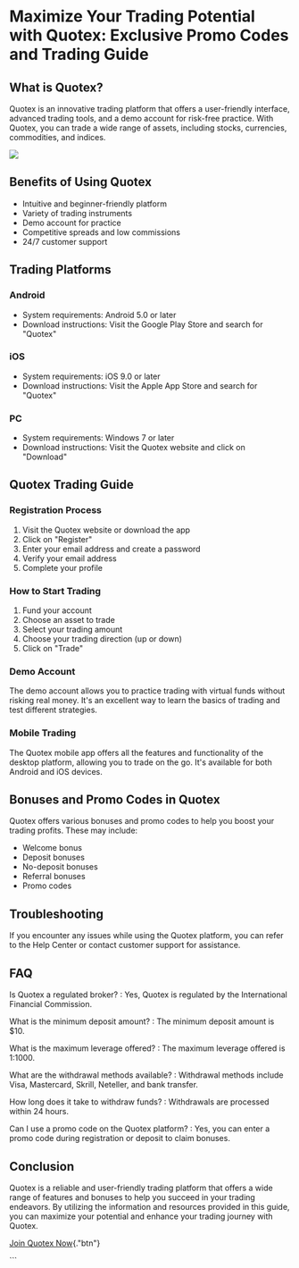 # Maximize Your Trading Potential with Quotex: Exclusive Promo Codes and Trading Guide

## What is Quotex?

Quotex is an innovative trading platform that offers a user-friendly
interface, advanced trading tools, and a demo account for risk-free
practice. With Quotex, you can trade a wide range of assets, including
stocks, currencies, commodities, and indices.

[![](https://static.quotex.io/files/4_en/300_250.jpg)](https://traff.sbs/brokerqxlid)

## Benefits of Using Quotex

-   Intuitive and beginner-friendly platform
-   Variety of trading instruments
-   Demo account for practice
-   Competitive spreads and low commissions
-   24/7 customer support

## Trading Platforms

### Android

-   System requirements: Android 5.0 or later
-   Download instructions: Visit the Google Play Store and search for
    "Quotex"

### iOS

-   System requirements: iOS 9.0 or later
-   Download instructions: Visit the Apple App Store and search for
    "Quotex"

### PC

-   System requirements: Windows 7 or later
-   Download instructions: Visit the Quotex website and click on
    "Download"

## Quotex Trading Guide

### Registration Process

1.  Visit the Quotex website or download the app
2.  Click on "Register"
3.  Enter your email address and create a password
4.  Verify your email address
5.  Complete your profile

### How to Start Trading

1.  Fund your account
2.  Choose an asset to trade
3.  Select your trading amount
4.  Choose your trading direction (up or down)
5.  Click on "Trade"

### Demo Account

The demo account allows you to practice trading with virtual funds
without risking real money. It\'s an excellent way to learn the basics
of trading and test different strategies.

### Mobile Trading

The Quotex mobile app offers all the features and functionality of the
desktop platform, allowing you to trade on the go. It\'s available for
both Android and iOS devices.

## Bonuses and Promo Codes in Quotex

Quotex offers various bonuses and promo codes to help you boost your
trading profits. These may include:

-   Welcome bonus
-   Deposit bonuses
-   No-deposit bonuses
-   Referral bonuses
-   Promo codes

## Troubleshooting

If you encounter any issues while using the Quotex platform, you can
refer to the Help Center or contact customer support for assistance.

## FAQ

Is Quotex a regulated broker?
:   Yes, Quotex is regulated by the International Financial Commission.

What is the minimum deposit amount?
:   The minimum deposit amount is \$10.

What is the maximum leverage offered?
:   The maximum leverage offered is 1:1000.

What are the withdrawal methods available?
:   Withdrawal methods include Visa, Mastercard, Skrill, Neteller, and
    bank transfer.

How long does it take to withdraw funds?
:   Withdrawals are processed within 24 hours.

Can I use a promo code on the Quotex platform?
:   Yes, you can enter a promo code during registration or deposit to
    claim bonuses.

## Conclusion

Quotex is a reliable and user-friendly trading platform that offers a
wide range of features and bonuses to help you succeed in your trading
endeavors. By utilizing the information and resources provided in this
guide, you can maximize your potential and enhance your trading journey
with Quotex.

[Join Quotex
Now](\%22https://traff.sbs/brokerqxsignup\%22){."btn"}

\`\`\`

